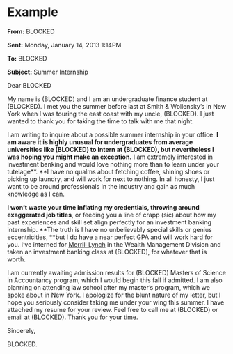 # Example

**From:** BLOCKED

**Sent:** Monday, January 14, 2013 1:14PM

**To:** BLOCKED

**Subject:** Summer Internship

Dear BLOCKED

My name is (BLOCKED) and I am an undergraduate finance student at (BLOCKED). I met you the summer before last at Smith & Wollensky’s in New York when I was touring the east coast with my uncle, (BLOCKED). I just wanted to thank you for taking the time to talk with me that night.

I am writing to inquire about a possible summer internship in your office. **I** **am aware it is highly unusual for undergraduates from average universities like (BLOCKED) to intern at (BLOCKED), but nevertheless I was hoping you might make an exception.** I am extremely interested in investment banking and would love nothing more than to learn under your tutelage**. **I have no qualms about fetching coffee, shining shoes or picking up laundry, and will work for next to nothing. In all honesty, I just want to be around professionals in the industry and gain as much knowledge as I can.

**I won’t waste your time inflating my credentials, throwing around exaggerated job titles**, or feeding you a line of crapp (sic) about how my past experiences and skill set align perfectly for an investment banking internship. **The truth is I have no unbelievably special skills or genius eccentricities, **but I do have a near perfect GPA and will work hard for you. I’ve interned for [Merrill Lynch](http://blogs.forbes.com/merrilllynch/) in the Wealth Management Division and taken an investment banking class at (BLOCKED), for whatever that is worth.

I am currently awaiting admission results for (BLOCKED) Masters of Science in Accountancy program, which I would begin this fall if admitted. I am also planning on attending law school after my master’s program, which we spoke about in New York. I apologize for the blunt nature of my letter, but I hope you seriously consider taking me under your wing this summer. I have attached my resume for your review. Feel free to call me at (BLOCKED) or email at (BLOCKED). Thank you for your time.

Sincerely,

BLOCKED.
